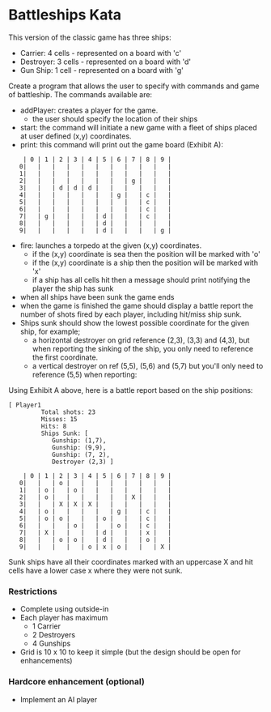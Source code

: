 # Battleships Kata

This version of the classic game has three ships:

 - Carrier: 4 cells - represented on a board with 'c'
 - Destroyer: 3 cells - represented on a board with 'd' 
 - Gun Ship: 1 cell - represented on a board with 'g'

Create a program that allows the user to specify with commands and game of battleship. The commands available are:

 - addPlayer: creates a player for the game.
 	- the user should specify the location of their ships
 - start: the command will initiate a new game with a fleet of ships placed at user defined (x,y) coordinates.
 - print: this command will print out the game board (Exhibit A):

```
    | 0 | 1 | 2 | 3 | 4 | 5 | 6 | 7 | 8 | 9 |
   0|   |   |   |   |   |   |   |   |   |   |
   1|   |   |   |   |   |   |   |   |   |   |
   2|   |   |   |   |   |   |   | g |   |   |
   3|   |   | d | d | d |   |   |   |   |   |
   4|   |   |   |   |   |   | g |   | c |   |
   5|   |   |   |   |   |   |   |   | c |   |
   6|   |   |   |   |   |   |   |   | c |   |
   7|   | g |   |   |   | d |   |   | c |   |
   8|   |   |   |   |   | d |   |   |   |   |
   9|   |   |   |   |   | d |   |   |   | g |
```
 - fire: launches a torpedo at the given (x,y) coordinates.
 	- if the (x,y) coordinate is sea then the position will be marked with 'o'
 	- if the (x,y) coordinate is a ship then the position will be marked with 'x'
 	- if a ship has all cells hit then a message should print notifying the player the ship has sunk
- when all ships have been sunk the game ends
- when the game is finished the game should display a battle report the number of shots fired by each player, including hit/miss ship sunk.
- Ships sunk should show the lowest possible coordinate for the given ship, for example;
	- a horizontal destroyer on grid reference (2,3), (3,3) and (4,3), but when reporting the sinking of the ship, you only need to reference the first coordinate. 
	- a vertical destroyer on ref (5,5), (5,6) and (5,7) but you'll only need to reference (5,5) when reporting:

Using Exhibit A above, here is a battle report based on the ship positions:

```
[ Player1
		 Total shots: 23
		 Misses: 15
		 Hits: 8
		 Ships Sunk: [ 
		 	Gunship: (1,7),
		 	Gunship: (9,9),
		 	Gunship: (7, 2),
		 	Destroyer (2,3) ]
```

```
    | 0 | 1 | 2 | 3 | 4 | 5 | 6 | 7 | 8 | 9 |
   0|   |   | o |   |   |   |   |   |   |   |
   1|   | o |   | o |   |   |   |   |   |   |
   2|   | o |   |   |   |   |   | X |   |   |
   3|   |   | X | X | X |   |   |   |   |   |
   4|   | o |   |   |   |   | g |   | c |   |
   5|   | o | o |   |   | o |   |   | c |   |
   6|   |   |   | o |   |   | o |   | c |   |
   7|   | X |   |   |   | d |   |   | x |   |
   8|   |   | o | o |   | d |   |   | o |   |
   9|   |   |   |   | o | x | o |   |   | X |
```

Sunk ships have all their coordinates marked with an uppercase X and hit cells have a lower case x where they were not sunk.
		 
### Restrictions

 - Complete using outside-in
 - Each player has maximum
 	- 1 Carrier
 	- 2 Destroyers
 	- 4 Gunships
- Grid is 10 x 10 to keep it simple (but the design should be open for enhancements)

### Hardcore enhancement (optional)
 - Implement an AI player
